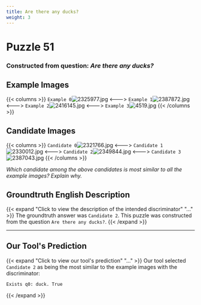 ```yaml
---
title: Are there any ducks?
weight: 3
---
```


# Puzzle 51
### Constructed from question: _Are there any ducks?_


## Example Images
{{< columns >}}
`Example 0`![2325977.jpg](/gqa_images/2325977.jpg)
<--->
`Example 1`![2387872.jpg](/gqa_images/2387872.jpg)
<--->
`Example 2`![2416145.jpg](/gqa_images/2416145.jpg)
<--->
`Example 3`![4519.jpg](/gqa_images/4519.jpg)
{{< /columns >}}

## Candidate Images
{{< columns >}}
`Candidate 0`![2321766.jpg](/gqa_images/2321766.jpg)
<--->
`Candidate 1`![2330012.jpg](/gqa_images/2330012.jpg)
<--->
`Candidate 2`![2349844.jpg](/gqa_images/2349844.jpg)
<--->
`Candidate 3`![2387043.jpg](/gqa_images/2387043.jpg)
{{< /columns >}}

*Which candidate among the above candidates is most similar to all the example images? Explain why.*

## Groundtruth English Description

{{< expand "Click to view the description of the intended discriminator" "..." >}}
The groundtruth answer was `Candidate 2`. This puzzle was constructed from the question `Are there any ducks?`.
{{< /expand >}}

---

## Our Tool's Prediction

{{< expand "Click to view our tool's prediction" "..." >}}
Our tool selected `Candidate 2` as being the most similar to the example images with the discriminator:
```plaintext
Exists q0: duck. True
```
{{< /expand >}}
